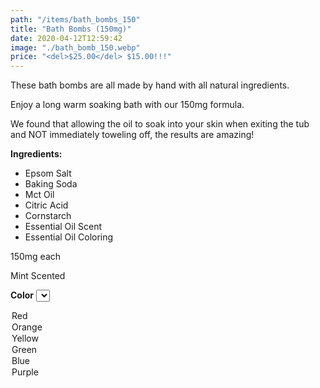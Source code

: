 ```yaml
---
path: "/items/bath_bombs_150"
title: "Bath Bombs (150mg)"
date: 2020-04-12T12:59:42
image: "./bath_bomb_150.webp"
price: "<del>$25.00</del> $15.00!!!"
---
```


These bath bombs are all made by hand with all natural ingredients.

Enjoy a long warm soaking bath with our 150mg formula.

We found that allowing the oil to soak into your skin when exiting the tub and NOT immediately toweling off, the results are amazing!

**Ingredients:**

- Epsom Salt
- Baking Soda
- Mct Oil
- Citric Acid
- Cornstarch
- Essential Oil Scent
- Essential Oil Coloring

150mg each

Mint Scented



**Color**
<select>
  <option value="Red">Red</option>
  <option value="Orange">Orange</option>
  <option value="Yellow">Yellow</option>
  <option value="Green">Green</option>
  <option value="Blue">Blue</option>
  <option value="Purple">Purple</option>
</select>
